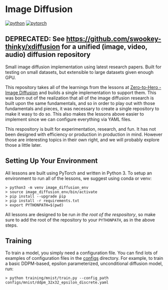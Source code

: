 # Image Diffusion

[![python](https://img.shields.io/badge/Python-3.9-3776AB.svg?style=flat&logo=python&logoColor=white)](https://www.python.org)
[![pytorch](https://img.shields.io/badge/PyTorch-2.0.0-EE4C2C.svg?style=flat&logo=pytorch)](https://pytorch.org)

## DEPRECATED: See https://github.com/swookey-thinky/xdiffusion for a unified (image, video, audio) diffusion repository

Small image diffusion implementation using latest research papers. Built for testing on small datasets, but extensible to large datasets given enough GPU.

This repository takes all of the learnings from the lessons at [Zero-to-Hero - Image Diffusion](https://github.com/swookey-thinky/mindiffusion/) and builds a single implementation to support them. This was born out of the realization that all of the image diffusion research is built upon the same fundamentals, and so in order to play out with those fundamentals and pieces, it was necessary to create a single repository to make it wasy to do so. This also makes the lessons above easier to implement since we can configure everything via YAML files.

This respository is built for experimentation, research, and fun. It has not been designed with efficiency or production in production in mind. However those are interesting topics in their own right, and we will probably explore those a little later.

## Setting Up Your Environment

All lessons are built using PyTorch and written in Python 3. To setup an environment to run all of the lessons, we suggest using conda or venv:

```
> python3 -m venv image_diffusion_env
> source image_diffusion_env/bin/activate
> pip install --upgrade pip
> pip install -r requirements.txt
> export PYTHONPATH=$(pwd)
```

All lessons are designed to be run *in the root of the respository*, so make sure to add the root of the repository to your `PYTHONPATH`, as in the above steps.

## Training

To train a model, you simply need a configuration file. You can find lots of examples of configuration files in the [configs](https://github.com/swookey-thinky/image_diffusion/configs) directory. For example, to train a basic DDPM-based, epsilon parameterized, unconditional diffusion model, run:

```
> python training/mnist/train.py --config_path configs/mnist/ddpm_32x32_epsilon_discrete.yaml
```
